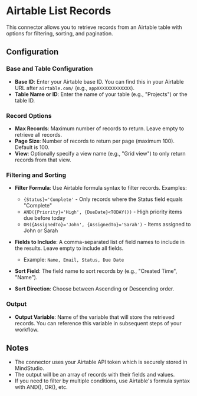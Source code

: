 # Airtable List Records

This connector allows you to retrieve records from an Airtable table with options for filtering, sorting, and pagination.

## Configuration

### Base and Table Configuration

- **Base ID**: Enter your Airtable base ID. You can find this in your Airtable URL after `airtable.com/` (e.g., `appXXXXXXXXXXXXX`).
- **Table Name or ID**: Enter the name of your table (e.g., "Projects") or the table ID.

### Record Options

- **Max Records**: Maximum number of records to return. Leave empty to retrieve all records.
- **Page Size**: Number of records to return per page (maximum 100). Default is 100.
- **View**: Optionally specify a view name (e.g., "Grid view") to only return records from that view.

### Filtering and Sorting

- **Filter Formula**: Use Airtable formula syntax to filter records. Examples:
  - `{Status}='Complete'` - Only records where the Status field equals "Complete"
  - `AND({Priority}='High', {DueDate}<TODAY())` - High priority items due before today
  - `OR({AssignedTo}='John', {AssignedTo}='Sarah')` - Items assigned to John or Sarah

- **Fields to Include**: A comma-separated list of field names to include in the results. Leave empty to include all fields.
  - Example: `Name, Email, Status, Due Date`

- **Sort Field**: The field name to sort records by (e.g., "Created Time", "Name").
- **Sort Direction**: Choose between Ascending or Descending order.

### Output

- **Output Variable**: Name of the variable that will store the retrieved records. You can reference this variable in subsequent steps of your workflow.

## Notes

- The connector uses your Airtable API token which is securely stored in MindStudio.
- The output will be an array of records with their fields and values.
- If you need to filter by multiple conditions, use Airtable's formula syntax with AND(), OR(), etc.